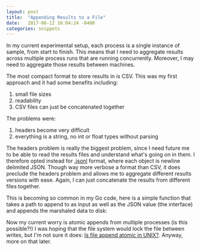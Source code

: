 ```yaml
---
layout: post
title:  "Appending Results to a File"
date:   2017-06-12 16:04:24 -0400
categories: snippets
---
```


In my current experimental setup, each process is a single instance of sample, from start to finish. This means that I need to aggregate results across multiple process runs that are running concurrently. Moreover, I may need to aggregate those results between machines.

The most compact format to store results in is CSV. This was my first approach and it had some benefits including:

1. small file sizes
2. readability
3. CSV files can just be concatenated together

The problems were:

1. headers become very difficult
2. everything is a string, no int or float types without parsing

The headers problem is really the biggest problem, since I need future me to be able to read the results files and understand what's going on in them. I therefore opted instead for [.jsonl](http://jsonlines.org/) format, where each object is newline delimited JSON. Though way more verbose a format than CSV, it does preclude the headers problem and allows me to aggregate different results versions with ease. Again, I can just concatenate the results from different files together.

This is becoming so common in my Go code, here is a simple function that takes a path to append to as input as well as the JSON value (the interface) and appends the marshaled data to disk:

<script src="https://gist.github.com/bbengfort/4c7a46540bf89aced9b8864d884d0b4c.js"></script>

Now my current worry is atomic appends from multiple processes (is this possible?!) I was hoping that the file system would lock the file between writes, but I'm not sure it does: [Is file append atomic in UNIX?](https://stackoverflow.com/questions/1154446/is-file-append-atomic-in-unix). Anyway, more on that later.
